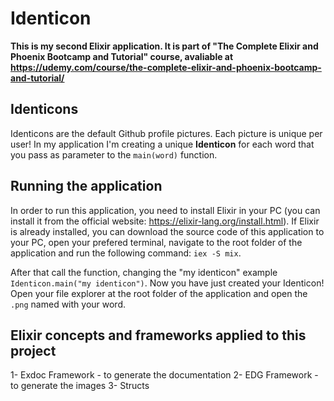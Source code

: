 # Identicon

**This is my second Elixir application. It is part of "The Complete Elixir and Phoenix Bootcamp and Tutorial" course, avaliable at https://udemy.com/course/the-complete-elixir-and-phoenix-bootcamp-and-tutorial/**

## Identicons
Identicons are the default Github profile pictures. Each picture is unique per user!
In my application I'm creating a unique **Identicon** for each word that you pass as parameter to the `main(word)` function.

## Running the application
In order to run this application, you need to install Elixir in your PC (you can install it from the official website: https://elixir-lang.org/install.html).
If Elixir is already installed, you can download the source code of this application to your PC, open your prefered terminal, navigate to the root folder of the application and run the following command:
``iex -S mix``.

After that call the function, changing the "my identicon" example `Identicon.main("my identicon")`.
Now you have just created your Identicon! Open your file explorer at the root folder of the application and open the `.png` named with your word.

## Elixir concepts and frameworks applied to this project
  1- Exdoc Framework - to generate the documentation
  2- EDG Framework - to generate the images
  3- Structs
